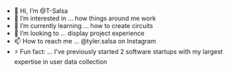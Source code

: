 - 👋 Hi, I’m @T-Salsa
- 👀 I’m interested in ... how things around me work
- 🌱 I’m currently learning ... how to create circuits
- 💞️ I’m looking to ... display project experience
- 📫 How to reach me ... @tyler.salsa on Instagram
- ⚡ Fun fact: ... I've previously started 2 software startups with my largest expertise in user data collection

<!---
T-Salsa/T-Salsa is a ✨ special ✨ repository because its `README.md` (this file) appears on your GitHub profile.
You can click the Preview link to take a look at your changes.
--->
